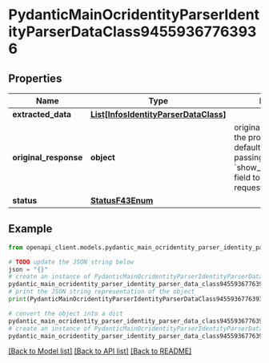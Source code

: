 # PydanticMainOcridentityParserIdentityParserDataClass94559367763936


## Properties

Name | Type | Description | Notes
------------ | ------------- | ------------- | -------------
**extracted_data** | [**List[InfosIdentityParserDataClass]**](InfosIdentityParserDataClass.md) |  | [optional] 
**original_response** | **object** | original response sent by the provider, hidden by default, show it by passing the &#x60;show_original_response&#x60; field to &#x60;true&#x60; in your request | [optional] 
**status** | [**StatusF43Enum**](StatusF43Enum.md) |  | 

## Example

```python
from openapi_client.models.pydantic_main_ocridentity_parser_identity_parser_data_class94559367763936 import PydanticMainOcridentityParserIdentityParserDataClass94559367763936

# TODO update the JSON string below
json = "{}"
# create an instance of PydanticMainOcridentityParserIdentityParserDataClass94559367763936 from a JSON string
pydantic_main_ocridentity_parser_identity_parser_data_class94559367763936_instance = PydanticMainOcridentityParserIdentityParserDataClass94559367763936.from_json(json)
# print the JSON string representation of the object
print(PydanticMainOcridentityParserIdentityParserDataClass94559367763936.to_json())

# convert the object into a dict
pydantic_main_ocridentity_parser_identity_parser_data_class94559367763936_dict = pydantic_main_ocridentity_parser_identity_parser_data_class94559367763936_instance.to_dict()
# create an instance of PydanticMainOcridentityParserIdentityParserDataClass94559367763936 from a dict
pydantic_main_ocridentity_parser_identity_parser_data_class94559367763936_form_dict = pydantic_main_ocridentity_parser_identity_parser_data_class94559367763936.from_dict(pydantic_main_ocridentity_parser_identity_parser_data_class94559367763936_dict)
```
[[Back to Model list]](../README.md#documentation-for-models) [[Back to API list]](../README.md#documentation-for-api-endpoints) [[Back to README]](../README.md)


